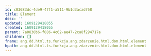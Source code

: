 ```yaml
---
id: c03683dc-4de9-47f1-a511-9b1d3acad768
title: Element
desc: ''
updated: 1609129418055
created: 1609129418055
parent: 7a0830b6-f086-4c62-ae47-2ca8f294717a
children: []
fname: ang.dd.html.ts.funkcja.ang.zdarzenie.html.dom.html.element
hpath: ang.dd.html.ts.funkcja.ang.zdarzenie.html.dom.html.element
---
```




